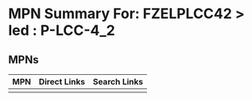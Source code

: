 



# MPN Summary For: FZELPLCC42 > led : P-LCC-4_2

## MPNs
  

|MPN|Direct Links|Search Links|
| :--- | :--- | :--- |
||||
